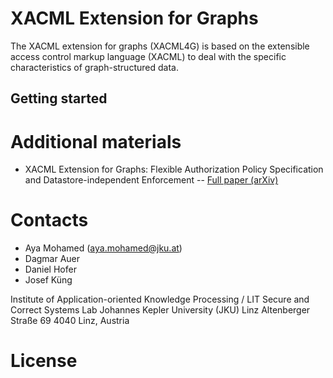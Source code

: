 # XACML Extension for Graphs
The XACML extension for graphs (XACML4G) is based on the extensible access control markup language (XACML) to deal with the specific characteristics of graph-structured data.

## Getting started

# Additional materials
- XACML Extension for Graphs: Flexible Authorization Policy Specification and Datastore-independent Enforcement
-- [Full paper (arXiv)](https://www.google.com)

# Contacts

- Aya Mohamed (aya.mohamed@jku.at)
- Dagmar Auer
- Daniel Hofer
- Josef Küng

Institute of Application-oriented Knowledge Processing / LIT Secure and Correct Systems Lab
Johannes Kepler University (JKU) Linz
Altenberger Straße 69
4040 Linz, Austria

# License
